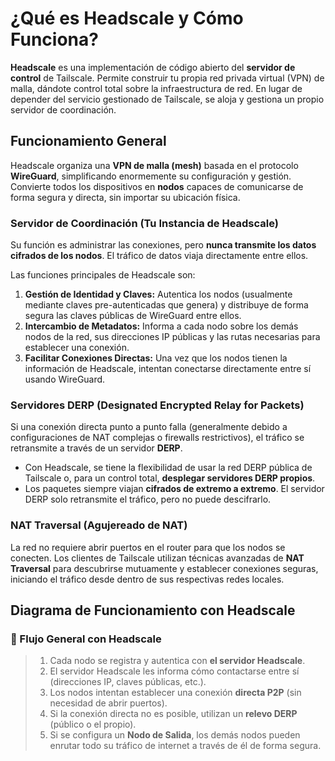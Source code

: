 

# ¿Qué es Headscale y Cómo Funciona?

**Headscale** es una implementación de código abierto del **servidor de control** de Tailscale. Permite construir tu propia red privada virtual (VPN) de malla, dándote control total sobre la infraestructura de red. En lugar de depender del servicio gestionado de Tailscale, se aloja y gestiona un propio servidor de coordinación.

## Funcionamiento General

Headscale organiza una **VPN de malla (mesh)** basada en el protocolo **WireGuard**, simplificando enormemente su configuración y gestión. Convierte todos los dispositivos en **nodos** capaces de comunicarse de forma segura y directa, sin importar su ubicación física.

### Servidor de Coordinación (Tu Instancia de Headscale)

 Su función es administrar las conexiones, pero **nunca transmite los datos cifrados de los nodos**. El tráfico de datos viaja directamente entre ellos.

Las funciones principales de Headscale son:

1.  **Gestión de Identidad y Claves:** Autentica los nodos (usualmente mediante claves pre-autenticadas que genera) y distribuye de forma segura las claves públicas de WireGuard entre ellos.
2.  **Intercambio de Metadatos:** Informa a cada nodo sobre los demás nodos de la red, sus direcciones IP públicas y las rutas necesarias para establecer una conexión.
3.  **Facilitar Conexiones Directas:** Una vez que los nodos tienen la información de Headscale, intentan conectarse directamente entre sí usando WireGuard.

### Servidores DERP (Designated Encrypted Relay for Packets)

Si una conexión directa punto a punto falla (generalmente debido a configuraciones de NAT complejas o firewalls restrictivos), el tráfico se retransmite a través de un servidor **DERP**.

  - Con Headscale, se tiene la flexibilidad de usar la red DERP pública de Tailscale o, para un control total, **desplegar servidores DERP propios**.
  - Los paquetes siempre viajan **cifrados de extremo a extremo**. El servidor DERP solo retransmite el tráfico, pero no puede descifrarlo.

### NAT Traversal (Agujereado de NAT)

La red no requiere abrir puertos en el router para que los nodos se conecten. Los clientes de Tailscale utilizan técnicas avanzadas de **NAT Traversal** para descubrirse mutuamente y establecer conexiones seguras, iniciando el tráfico desde dentro de sus respectivas redes locales.

## Diagrama de Funcionamiento con Headscale

### 🔁 Flujo General con Headscale

> 1.  Cada nodo se registra y autentica con **el servidor Headscale**.
> 2.  El servidor Headscale les informa cómo contactarse entre sí (direcciones IP, claves públicas, etc.).
> 3.  Los nodos intentan establecer una conexión **directa P2P** (sin necesidad de abrir puertos).
> 4.  Si la conexión directa no es posible, utilizan un **relevo DERP** (público o el propio).
> 5.  Si se configura un **Nodo de Salida**, los demás nodos pueden enrutar todo su tráfico de internet a través de él de forma segura.